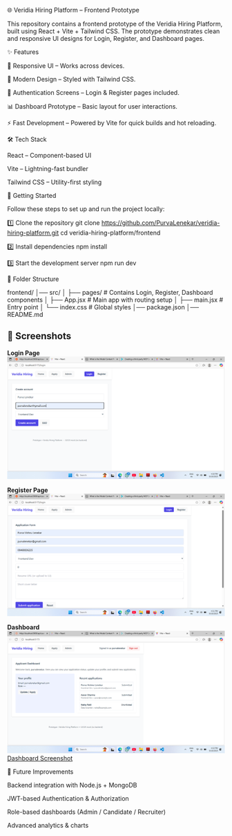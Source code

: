 🌐 Veridia Hiring Platform – Frontend Prototype

This repository contains a frontend prototype of the Veridia Hiring Platform, built using React + Vite + Tailwind CSS.
The prototype demonstrates clean and responsive UI designs for Login, Register, and Dashboard pages.





✨ Features

📱 Responsive UI – Works across devices.

🎨 Modern Design – Styled with Tailwind CSS.

🔑 Authentication Screens – Login & Register pages included.

📊 Dashboard Prototype – Basic layout for user interactions.

⚡ Fast Development – Powered by Vite for quick builds and hot reloading.






🛠️ Tech Stack

React – Component-based UI

Vite – Lightning-fast bundler

Tailwind CSS – Utility-first styling







🚀 Getting Started

Follow these steps to set up and run the project locally:

1️⃣ Clone the repository
    git clone https://github.com/PurvaLenekar/veridia-hiring-platform.git
    cd veridia-hiring-platform/frontend


2️⃣ Install dependencies
    npm install

3️⃣ Start the development server
    npm run dev






📂 Folder Structure

frontend/
│── src/
│   ├── pages/          # Contains Login, Register, Dashboard components
│   ├── App.jsx         # Main app with routing setup
│   ├── main.jsx        # Entry point
│   └── index.css       # Global styles
│── package.json
│── README.md




## 📸 Screenshots  

**Login Page**  
![Login Screenshot](./screenshots/login.png)  

**Register Page**  
![Register Screenshot](./screenshots/register.png)  

**Dashboard**  
![Dashboard Screenshot](./screenshots/dashboard1.png) 
[Dashboard Screenshot](./screenshots/dashboard2.png)





🔮 Future Improvements

Backend integration with Node.js + MongoDB

JWT-based Authentication & Authorization

Role-based dashboards (Admin / Candidate / Recruiter)

Advanced analytics & charts